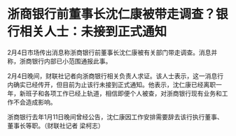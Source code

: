 # 浙商银行前董事长沈仁康被带走调查？银行相关人士：未接到正式通知

2月4日市场传出消息称浙商银行前董事长沈仁康被有关部门带走调查。消息并称，浙商银行内部已小范围通报此事。

2月4日晚间，财联社记者向浙商银行相关负责人求证。该人士表示，这一消息行内确实已经传开，但目前为止该行未接到正式通知。他表示，沈仁康已经离职一年，新班子和各项工作已经上轨道，相信即便个人被查，对浙商银行现有业务和工作不会造成影响。

浙商银行去年1月11日晚间曾经公告，沈仁康因工作安排需要辞去该行执行董事、董事长等职。（财联社记者 梁柯志）

